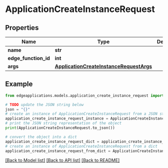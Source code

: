# ApplicationCreateInstanceRequest


## Properties

Name | Type | Description | Notes
------------ | ------------- | ------------- | -------------
**name** | **str** |  | 
**edge_function_id** | **int** |  | 
**args** | [**ApplicationCreateInstanceRequestArgs**](ApplicationCreateInstanceRequestArgs.md) |  | 

## Example

```python
from edgeapplications.models.application_create_instance_request import ApplicationCreateInstanceRequest

# TODO update the JSON string below
json = "{}"
# create an instance of ApplicationCreateInstanceRequest from a JSON string
application_create_instance_request_instance = ApplicationCreateInstanceRequest.from_json(json)
# print the JSON string representation of the object
print(ApplicationCreateInstanceRequest.to_json())

# convert the object into a dict
application_create_instance_request_dict = application_create_instance_request_instance.to_dict()
# create an instance of ApplicationCreateInstanceRequest from a dict
application_create_instance_request_from_dict = ApplicationCreateInstanceRequest.from_dict(application_create_instance_request_dict)
```
[[Back to Model list]](../README.md#documentation-for-models) [[Back to API list]](../README.md#documentation-for-api-endpoints) [[Back to README]](../README.md)


